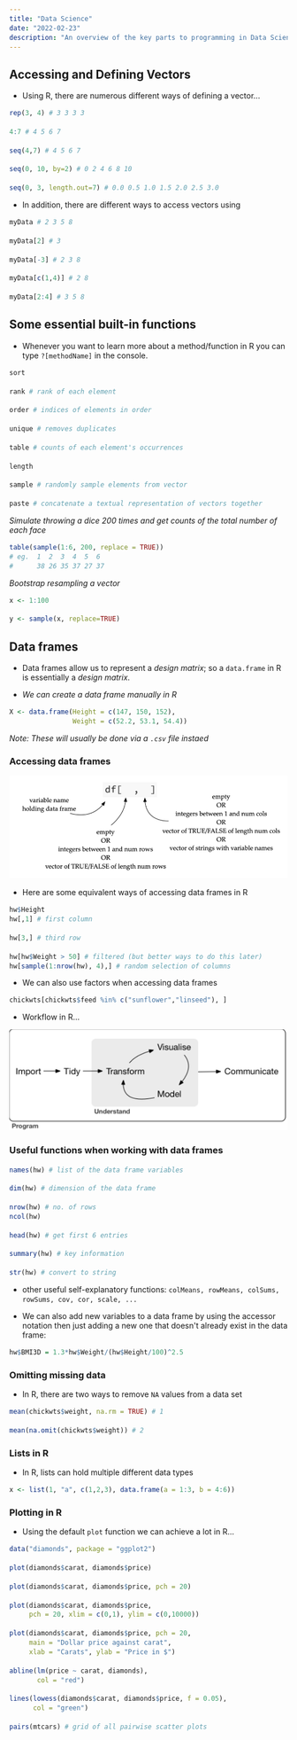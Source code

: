 ```yaml
---
title: "Data Science"
date: "2022-02-23"
description: "An overview of the key parts to programming in Data Science"
---
```


## Accessing and Defining Vectors

- Using R, there are numerous different ways of defining a vector...

```r
rep(3, 4) # 3 3 3 3

4:7 # 4 5 6 7

seq(4,7) # 4 5 6 7

seq(0, 10, by=2) # 0 2 4 6 8 10

seq(0, 3, length.out=7) # 0.0 0.5 1.0 1.5 2.0 2.5 3.0
```

- In addition, there are different ways to access vectors using

```r
myData # 2 3 5 8

myData[2] # 3

myData[-3] # 2 3 8

myData[c(1,4)] # 2 8

myData[2:4] # 3 5 8
```

## Some essential built-in functions

- Whenever you want to learn more about a method/function in R you can type `?[methodName]` in the console.

```r
sort

rank # rank of each element

order # indices of elements in order

unique # removes duplicates

table # counts of each element's occurrences

length

sample # randomly sample elements from vector

paste # concatenate a textual representation of vectors together
```

_Simulate throwing a dice 200 times and get counts of the total number of each face_

```r
table(sample(1:6, 200, replace = TRUE))
# eg.  1  2  3  4  5  6
#      38 26 35 37 27 37
```

_Bootstrap resampling a vector_

```r
x <- 1:100

y <- sample(x, replace=TRUE)
```

## Data frames

- Data frames allow us to represent a _design matrix_; so a `data.frame` in R is essentially a _design matrix_.

* _We can create a data frame manually in R_

```r
X <- data.frame(Height = c(147, 150, 152),
                Weight = c(52.2, 53.1, 54.4))
```

_Note: These will usually be done via a `.csv` file instaed_

### Accessing data frames

<img src="./data-frame-access.PNG" alt="data frame access" width="600"/>

- Here are some equivalent ways of accessing data frames in R

```r
hw$Height
hw[,1] # first column

hw[3,] # third row

hw[hw$Weight > 50] # filtered (but better ways to do this later)
hw[sample(1:nrow(hw), 4),] # random selection of columns
```

- We can also use factors when accessing data frames

```r
chickwts[chickwts$feed %in% c("sunflower","linseed"), ]
```

- Workflow in R...

<img src="./r-workflow.PNG" alt="R workflow" width="600"/>

### Useful functions when working with data frames

```r
names(hw) # list of the data frame variables

dim(hw) # dimension of the data frame

nrow(hw) # no. of rows
ncol(hw)

head(hw) # get first 6 entries

summary(hw) # key information

str(hw) # convert to string
```

- other useful self-explanatory functions: `colMeans, rowMeans, colSums, rowSums, cov, cor, scale, ...`

* We can also add new variables to a data frame by using the accessor notation then just adding a new one that doesn't already exist in the data frame:

```r
hw$BMI3D = 1.3*hw$Weight/(hw$Height/100)^2.5
```

### Omitting missing data

- In R, there are two ways to remove `NA` values from a data set

```r
mean(chickwts$weight, na.rm = TRUE) # 1

mean(na.omit(chickwts$weight)) # 2
```

### Lists in R

- In R, lists can hold multiple different data types

```r
x <- list(1, "a", c(1,2,3), data.frame(a = 1:3, b = 4:6))
```

### Plotting in R

- Using the default `plot` function we can achieve a lot in R...

```r
data("diamonds", package = "ggplot2")

plot(diamonds$carat, diamonds$price)

plot(diamonds$carat, diamonds$price, pch = 20)

plot(diamonds$carat, diamonds$price,
     pch = 20, xlim = c(0,1), ylim = c(0,10000))

plot(diamonds$carat, diamonds$price, pch = 20,
     main = "Dollar price against carat",
     xlab = "Carats", ylab = "Price in $")

abline(lm(price ~ carat, diamonds),
       col = "red")

lines(lowess(diamonds$carat, diamonds$price, f = 0.05),
      col = "green")

pairs(mtcars) # grid of all pairwise scatter plots
```
